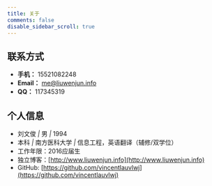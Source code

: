 ```yaml
---
title: 关于
comments: false
disable_sidebar_scroll: true
---
```


## 联系方式

 - **手机：** 15521082248
 - **Email：** me@liuwenjun.info
 - **QQ：** 117345319


## 个人信息

 - 刘文俊 <i>|</i> 男 <i>|</i> 1994 
 - 本科 <i>|</i> 南方医科大学 <i>|</i> 信息工程，英语翻译（辅修/双学位）
 - 工作年限：2016应届生
 - 独立博客：[http://www.liuwenjun.info](http://www.liuwenjun.info)
 - GitHub: [https://github.com/vincentlauvlwj](https://github.com/vincentlauvlwj)
